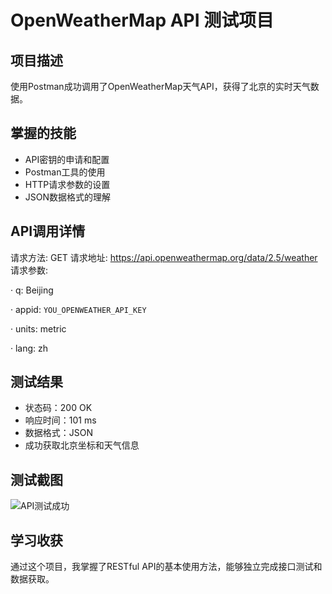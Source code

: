 # OpenWeatherMap API 测试项目

## 项目描述
使用Postman成功调用了OpenWeatherMap天气API，获得了北京的实时天气数据。

## 掌握的技能
- API密钥的申请和配置
- Postman工具的使用
- HTTP请求参数的设置
- JSON数据格式的理解

## API调用详情
请求方法: GET
请求地址: https://api.openweathermap.org/data/2.5/weather
请求参数:

· q: Beijing

· appid: `YOU_OPENWEATHER_API_KEY`<!--请在此替换为您自己的API密钥 -->

· units: metric

· lang: zh

## 测试结果
- 状态码：200 OK
- 响应时间：101 ms
- 数据格式：JSON
- 成功获取北京坐标和天气信息

## 测试截图
![API测试成功](images/api-test.png)

## 学习收获

通过这个项目，我掌握了RESTful API的基本使用方法，能够独立完成接口测试和数据获取。
